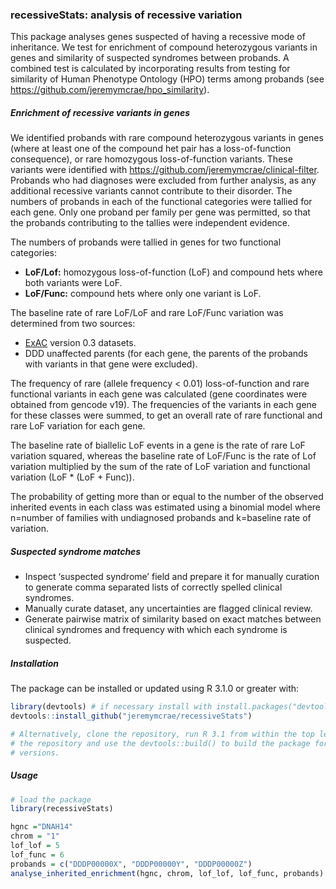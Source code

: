 ### recessiveStats: analysis of recessive variation

This package analyses genes suspected of having a recessive mode of inheritance.
We test for enrichment of compound heterozygous variants in genes and similarity
of suspected syndromes between probands. A combined test is calculated by
incorporating results from testing for similarity of Human Phenotype Ontology
(HPO) terms among probands (see https://github.com/jeremymcrae/hpo_similarity).

##### Enrichment of recessive variants in genes
We identified probands with rare compound heterozygous variants in genes
(where at least one of the compound het pair has a loss-of-function consequence),
or rare homozygous loss-of-function variants. These variants were identified
with https://github.com/jeremymcrae/clinical-filter. Probands who had diagnoses
were excluded from further analysis, as any additional recessive variants cannot
contribute to their disorder. The numbers of probands in each of the functional
categories were tallied for each gene. Only one proband per family per gene was
permitted, so that the probands contributing to the tallies were independent
evidence.

The numbers of probands were tallied in genes for two functional categories:
- **LoF/Lof:** homozygous loss-of-function (LoF) and compound hets where both
    variants were LoF.
- **LoF/Func:** compound hets where only one variant is LoF.

The baseline rate of rare LoF/LoF and rare LoF/Func variation was determined
from two sources:
- [ExAC](http://exac.broadinstitute.org/) version 0.3 datasets.
- DDD unaffected parents (for each gene, the parents of the probands with
    variants in that gene were excluded).

The frequency of rare (allele frequency < 0.01) loss-of-function and rare
functional variants in each gene was calculated (gene coordinates were obtained
from gencode v19). The frequencies of the variants in each gene for these
classes were summed, to get an overall rate of rare functional and rare LoF
variation for each gene.

The baseline rate of biallelic LoF events in a gene is the rate of rare LoF
variation squared, whereas the baseline rate of LoF/Func is the rate of Lof
variation multiplied by the sum of the rate of LoF variation and functional
variation (LoF * (LoF + Func)).

The probability of getting more than or equal to the number of the observed
inherited events in each class was estimated using a binomial model where
n=number of families with undiagnosed probands and k=baseline rate of variation.

##### Suspected syndrome matches
- Inspect ‘suspected syndrome’ field and prepare it for manually curation to
  generate comma separated lists of correctly spelled clinical syndromes.
- Manually curate dataset, any uncertainties are flagged clinical review.
- Generate pairwise matrix of similarity based on exact matches between
  clinical syndromes and frequency with which each syndrome is suspected.

##### Installation
The package can be installed or updated using R 3.1.0 or greater with:
```R
library(devtools) # if necessary install with install.packages("devtools")
devtools::install_github("jeremymcrae/recessiveStats")

# Alternatively, clone the repository, run R 3.1 from within the top level of
# the repository and use the devtools::build() to build the package for other R
# versions.
```

##### Usage
```R
# load the package
library(recessiveStats)

hgnc ="DNAH14"
chrom = "1"
lof_lof = 5
lof_func = 6
probands = c("DDDP00000X", "DDDP00000Y", "DDDP00000Z")
analyse_inherited_enrichment(hgnc, chrom, lof_lof, lof_func, probands)
```
